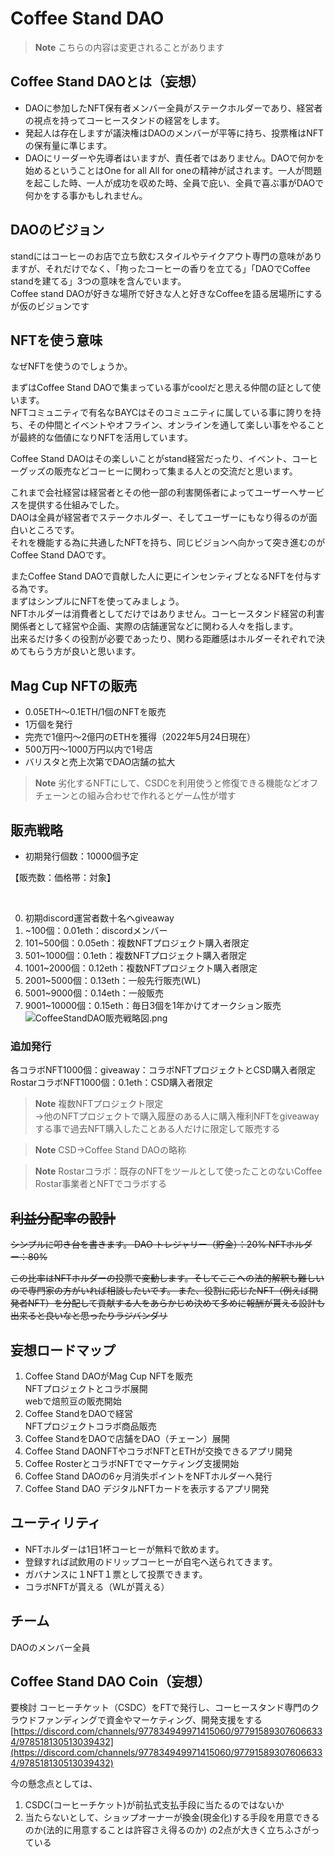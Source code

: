 # Coffee Stand DAO

> **Note** こちらの内容は変更されることがあります

## Coffee Stand DAOとは（妄想）
- DAOに参加したNFT保有者メンバー全員がステークホルダーであり、経営者の視点を持ってコーヒースタンドの経営をします。
- 発起人は存在しますが議決権はDAOのメンバーが平等に持ち、投票権はNFTの保有量に準じます。
- DAOにリーダーや先導者はいますが、責任者ではありません。DAOで何かを始めるということはOne for all All for oneの精神が試されます。一人が問題を起こした時、一人が成功を収めた時、全員で庇い、全員で喜ぶ事がDAOで何かをする事かもしれません。

## DAOのビジョン
standにはコーヒーのお店で立ち飲むスタイルやテイクアウト専門の意味がありますが、それだけでなく、「拘ったコーヒーの香りを立てる」「DAOでCoffee standを建てる」3つの意味を含んでいます。  
Coffee stand DAOが好きな場所で好きな人と好きなCoffeeを語る居場所にするが仮のビジョンです

## NFTを使う意味
なぜNFTを使うのでしょうか。

まずはCoffee Stand DAOで集まっている事がcoolだと思える仲間の証として使います。  
NFTコミュニティで有名なBAYCはそのコミュニティに属している事に誇りを持ち、その仲間とイベントやオフライン、オンラインを通して楽しい事をやることが最終的な価値になりNFTを活用しています。

Coffee Stand DAOはその楽しいことがstand経営だったり、イベント、コーヒーグッズの販売などコーヒーに関わって集まる人との交流だと思います。

これまで会社経営は経営者とその他一部の利害関係者によってユーザーへサービスを提供する仕組みでした。  
DAOは全員が経営者でステークホルダー、そしてユーザーにもなり得るのが面白いところです。  
それを機能する為に共通したNFTを持ち、同じビジョンへ向かって突き進むのがCoffee Stand DAOです。

またCoffee Stand DAOで貢献した人に更にインセンティブとなるNFTを付与する為です。  
まずはシンプルにNFTを使ってみましょう。  
NFTホルダーは消費者としてだけではありません。コーヒースタンド経営の利害関係者として経営や企画、実際の店舗運営などに関わる人々を指します。  
出来るだけ多くの役割が必要であったり、関わる距離感はホルダーそれぞれで決めてもらう方が良いと思います。

## Mag Cup NFTの販売
- 0.05ETH〜0.1ETH/1個のNFTを販売
- 1万個を発行
- 完売で1億円〜2億円のETHを獲得（2022年5月24日現在）
- 500万円〜1000万円以内で1号店
- バリスタと売上次第でDAO店舗の拡大
 > **Note** 劣化するNFTにして、CSDCを利用使うと修復できる機能などオフチェーンとの組み合わせで作れるとゲーム性が増す

## 販売戦略
- 初期発行個数：10000個予定

【販売数：価格帯：対象】

<br> 

0. 初期discord運営者数十名へgiveaway
1.  ~100個：0.01eth：discordメンバー
2. 101~500個：0.05eth：複数NFTプロジェクト購入者限定
3. 501~1000個：0.1eth：複数NFTプロジェクト購入者限定
4. 1001~2000個：0.12eth：複数NFTプロジェクト購入者限定
5. 2001~5000個：0.13eth：一般先行販売(WL)
6. 5001~9000個：0.14eth：一般販売
7. 9001~10000個：0.15eth：毎日3個を1年かけてオークション販売
![CoffeeStandDAO販売戦略図.png](https://firebasestorage.googleapis.com/v0/b/hideaki-97c59.appspot.com/o/images%2FPr81iRqKgIY0mTQTkZpDwZDm8Z73%2FpY10H9kHJ.png?alt=media)

### 追加発行
各コラボNFT1000個：giveaway：コラボNFTプロジェクトとCSD購入者限定  
RostarコラボNFT1000個：0.1eth：CSD購入者限定

> **Note**
> 複数NFTプロジェクト限定  
> →他のNFTプロジェクトで購入履歴のある人に購入権利NFTをgiveawayする事で過去NFT購入したことある人だけに限定して販売する

> **Note**
> CSD→Coffee Stand DAOの略称

> **Note**
> Rostarコラボ：既存のNFTをツールとして使ったことのないCoffee Rostar事業者とNFTでコラボする 

## ~~利益分配率の設計~~
~~シンプルに叩き台を書きます。
DAO トレジャリー（貯金）：20%
NFTホルダー：80%~~

~~この比率はNFTホルダーの投票で変動します。そしてここへの法的解釈も難しいので専門家の方がいれば相談したいです。
また、役割に応じたNFT（例えば開発者NFT）を分配して貢献する人をあらかじめ決めて多めに報酬が貰える設計も出来ると良いなと思ったりラジバンダリ~~

## 妄想ロードマップ
1. Coffee Stand DAOがMag Cup NFTを販売  
  NFTプロジェクトとコラボ展開  
  webで焙煎豆の販売開始
2. Coffee StandをDAOで経営  
  NFTプロジェクトコラボ商品販売
3. Coffee StandをDAOで店舗をDAO（チェーン）展開
4. Coffee Stand DAONFTやコラボNFTとETHが交換できるアプリ開発
5. Coffee RosterとコラボNFTでマーケティング支援開始
6. Coffee Stand DAOの6ヶ月消失ポイントをNFTホルダーへ発行
7. Coffee Stand DAO デジタルNFTカードを表示するアプリ開発

## ユーティリティ
- NFTホルダーは1日1杯コーヒーが無料で飲めます。
- 登録すれば試飲用のドリップコーヒーが自宅へ送られてきます。
- ガバナンスに１NFT１票として投票できます。
- コラボNFTが貰える（WLが貰える）

## チーム
DAOのメンバー全員

## Coffee Stand DAO Coin（妄想）
要検討
コーヒーチケット（CSDC）をFTで発行し、コーヒースタンド専門のクラウドファンディングで資金やマーケティング、開発支援をする
[https://discord.com/channels/977834949971415060/977915893076066334/978518130513039432](https://discord.com/channels/977834949971415060/977915893076066334/978518130513039432)

今の懸念点としては、
1. CSDC(コーヒーチケット)が前払式支払手段に当たるのではないか
2. 当たらないとして、ショップオーナーが換金(現金化)する手段を用意できるのか(法的に用意することは許容さえ得るのか) 
の2点が大きく立ちふさがっている
